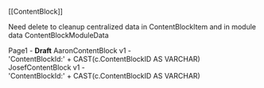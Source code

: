 [[ContentBlock]]

Need delete to cleanup  centralized data in ContentBlockItem and in module data ContentBlockModuleData

Page1 - **Draft**
AaronContentBlock  v1 - 'ContentBlockId:' + CAST(c.ContentBlockID AS VARCHAR)
JosefContentBlock   v1 - 'ContentBlockId:' + CAST(c.ContentBlockID AS VARCHAR)
